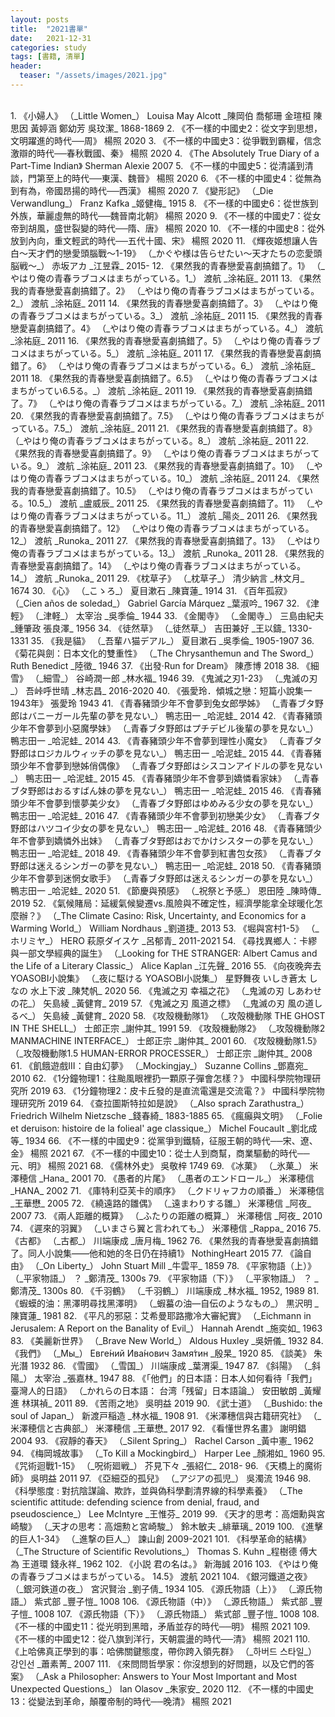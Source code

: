 ```yaml
---
layout: posts
title:  "2021書單"
date:   2021-12-31
categories: study
tags: [書籍, 清單]
header: 
  teaser: "/assets/images/2021.jpg"
---
```

<br>
1. 《小婦人》 （_Little Women_） Louisa May Alcott _陳岡伯 喬郁珊 金瑄桓 陳思因 黃婷涵 鄭幼芳 吳玟潔_ 1868-1869
2. 《不一樣的中國史2：從文字到思想，文明躍進的時代──周》 楊照 2020
3. 《不一樣的中國史3：從爭戰到霸權，信念激辯的時代──春秋戰國、秦》 楊照 2020
4. 《The Absolutely True Diary of a Part-Time Indian》 Sherman Alexie 2007
5. 《不一樣的中國史5：從清議到清談，門第至上的時代──東漢、魏晉》 楊照 2020
6. 《不一樣的中國史4：從無為到有為，帝國昂揚的時代──西漢》 楊照 2020
7. 《變形記》 （_Die Verwandlung_） Franz Kafka _姬健梅_ 1915
8. 《不一樣的中國史6：從世族到外族，華麗虛無的時代──魏晉南北朝》 楊照 2020
9. 《不一樣的中國史7：從女帝到胡風，盛世裂變的時代──隋、唐》 楊照 2020
10. 《不一樣的中國史8：從外放到內向，重文輕武的時代──五代十國、宋》 楊照 2020
11. 《輝夜姬想讓人告白～天才們的戀愛頭腦戰～1-19》 （_かぐや様は告らせたい〜天才たちの恋愛頭脳戦〜_） 赤坂アカ _江昱霖_ 2015-
12. 《果然我的青春戀愛喜劇搞錯了。1》 （_やはり俺の青春ラブコメはまちがっている。1_） 渡航 _涂祐庭_ 2011
13. 《果然我的青春戀愛喜劇搞錯了。2》 （_やはり俺の青春ラブコメはまちがっている。2_） 渡航 _涂祐庭_ 2011
14. 《果然我的青春戀愛喜劇搞錯了。3》 （_やはり俺の青春ラブコメはまちがっている。3_） 渡航 _涂祐庭_ 2011
15. 《果然我的青春戀愛喜劇搞錯了。4》 （_やはり俺の青春ラブコメはまちがっている。4_） 渡航 _涂祐庭_ 2011
16. 《果然我的青春戀愛喜劇搞錯了。5》 （_やはり俺の青春ラブコメはまちがっている。5_） 渡航 _涂祐庭_ 2011
17. 《果然我的青春戀愛喜劇搞錯了。6》 （_やはり俺の青春ラブコメはまちがっている。6_） 渡航 _涂祐庭_ 2011
18. 《果然我的青春戀愛喜劇搞錯了。6.5》 （_やはり俺の青春ラブコメはまちがってい6.5る。_） 渡航 _涂祐庭_ 2011
19. 《果然我的青春戀愛喜劇搞錯了。7》 （_やはり俺の青春ラブコメはまちがっている。7_） 渡航 _涂祐庭_ 2011
20. 《果然我的青春戀愛喜劇搞錯了。7.5》 （_やはり俺の青春ラブコメはまちがっている。7.5_） 渡航 _涂祐庭_ 2011
21. 《果然我的青春戀愛喜劇搞錯了。8》 （_やはり俺の青春ラブコメはまちがっている。8_） 渡航 _涂祐庭_ 2011
22. 《果然我的青春戀愛喜劇搞錯了。9》 （_やはり俺の青春ラブコメはまちがっている。9_） 渡航 _涂祐庭_ 2011
23. 《果然我的青春戀愛喜劇搞錯了。10》 （_やはり俺の青春ラブコメはまちがっている。10_） 渡航 _涂祐庭_ 2011
24. 《果然我的青春戀愛喜劇搞錯了。10.5》 （_やはり俺の青春ラブコメはまちがっている。10.5_） 渡航 _盧威辰_ 2011
25. 《果然我的青春戀愛喜劇搞錯了。11》 （_やはり俺の青春ラブコメはまちがっている。11_） 渡航 _陽炎_ 2011
26. 《果然我的青春戀愛喜劇搞錯了。12》 （_やはり俺の青春ラブコメはまちがっている。12_） 渡航 _Runoka_ 2011
27. 《果然我的青春戀愛喜劇搞錯了。13》 （_やはり俺の青春ラブコメはまちがっている。13_） 渡航 _Runoka_ 2011
28. 《果然我的青春戀愛喜劇搞錯了。14》 （_やはり俺の青春ラブコメはまちがっている。14_） 渡航 _Runoka_ 2011
29. 《枕草子》 （_枕草子_） 清少納言 _林文月_ 1674
30. 《心》 （_こゝろ_） 夏目漱石 _陳寶蓮_ 1914
31. 《百年孤寂》 （_Cien años de soledad_） Gabriel García Márquez _葉淑吟_ 1967
32. 《津輕》 （_津軽_） 太宰治 _吳季倫_ 1944
33. 《金閣寺》 （_金閣寺_） 三島由紀夫 _鍾肇政 張良澤_ 1956
34. 《徒然草》 （_徒然草_） 吉田兼好 _王以鑄_ 1330-1331
35. 《我是貓》 （_吾輩ハ猫デアル_） 夏目漱石 _吳季倫_ 1905-1907
36. 《菊花與劍：日本文化的雙重性》 （_The Chrysanthemun and The Sword_） Ruth Benedict _陸徵_ 1946
37. 《出發‧Run for Dream》 陳彥博 2018
38. 《細雪》 （_細雪_） 谷崎潤一郎 _林水福_ 1946
39. 《鬼滅之刃1-23》 （_鬼滅の刃_） 吾峠呼世晴 _林志昌_ 2016-2020
40. 《張愛玲．傾城之戀：短篇小說集一1943年》 張愛玲 1943
41. 《青春豬頭少年不會夢到兔女郎學姊》 （_青春ブタ野郎はバニーガール先輩の夢を見ない_） 鴨志田一 _哈泥蛙_ 2014
42. 《青春豬頭少年不會夢到小惡魔學妹》 （_青春ブタ野郎はプチデビル後輩の夢を見ない_） 鴨志田一 _哈泥蛙_ 2014
43. 《青春豬頭少年不會夢到理性小魔女》 （_青春ブタ野郎はロジカルウィッチの夢を見ない_） 鴨志田一 _哈泥蛙_ 2015
44. 《青春豬頭少年不會夢到戀姊俏偶像》 （_青春ブタ野郎はシスコンアイドルの夢を見ない_） 鴨志田一 _哈泥蛙_ 2015
45. 《青春豬頭少年不會夢到嬌憐看家妹》 （_青春ブタ野郎はおるすばん妹の夢を見ない_） 鴨志田一 _哈泥蛙_ 2015
46. 《青春豬頭少年不會夢到懷夢美少女》 （_青春ブタ野郎はゆめみる少女の夢を見ない_） 鴨志田一 _哈泥蛙_ 2016
47. 《青春豬頭少年不會夢到初戀美少女》 （_青春ブタ野郎はハツコイ少女の夢を見ない_） 鴨志田一 _哈泥蛙_ 2016
48. 《青春豬頭少年不會夢到嬌憐外出妹》 （_青春ブタ野郎はおでかけシスターの夢を見ない_） 鴨志田一 _哈泥蛙_ 2018
49. 《青春豬頭少年不會夢到紅書包女孩》 （_青春ブタ野郎は迷えるシンガーの夢を見ない_） 鴨志田一 _哈泥蛙_ 2018
50. 《青春豬頭少年不會夢到迷惘女歌手》 （_青春ブタ野郎は迷えるシンガーの夢を見ない_） 鴨志田一 _哈泥蛙_ 2020
51. 《節慶與預感》 （_祝祭と予感_） 恩田陸 _陳時傳_ 2019
52. 《氣候賭局：延緩氣候變遷vs.風險與不確定性，經濟學能拿全球暖化怎麼辦？》 （_The Climate Casino: Risk, Uncertainty, and Economics for a Warming World_） William Nordhaus _劉道捷_ 2013
53. 《堀與宮村1-5》 （_ホリミヤ_） HERO 萩原ダイスケ _呂郁青_ 2011-2021
54. 《尋找異鄉人：卡繆與一部文學經典的誕生》 （_Looking for THE STRANGER: Albert Camus and the Life of a Literary Classic_） Alice Kaplan _江先聲_ 2016
55. 《向夜晚奔去 YOASOBI小說集》 （_夜に駆ける YOASOBI小説集_） 星野舞夜 いしき蒼太 しなの 水上下波 _陳梵帆_ 2020
56. 《鬼滅之刃 幸福之花》 （_鬼滅の刃 しあわせの花_） 矢島綾 _黃健育_ 2019
57. 《鬼滅之刃 風道之標》 （_鬼滅の刃 風の道しるべ_） 矢島綾 _黃健育_ 2020
58. 《攻殼機動隊1》 （_攻殻機動隊 THE GHOST IN THE SHELL_） 士郎正宗 _謝仲其_ 1991
59. 《攻殼機動隊2》 （_攻殻機動隊2 MANMACHINE INTERFACE_） 士郎正宗 _謝仲其_ 2001
60. 《攻殼機動隊1.5》 （_攻殻機動隊1.5 HUMAN-ERROR PROCESSER_） 士郎正宗 _謝仲其_ 2008
61. 《飢餓遊戲III：自由幻夢》 （_Mockingjay_） Suzanne Collins _鄧嘉宛_ 2010
62. 《1分鐘物理1：往颱風眼裡扔一顆原子彈會怎樣？》 中國科學院物理研究所 2019
63. 《1分鐘物理2：皮卡丘發的是直流電還是交流電？》 中國科學院物理研究所 2019
64. 《查拉圖斯特拉如是說》 （_Also sprach Zarathustra_） Friedrich Wilhelm Nietzsche _錢春綺_ 1883-1885
65. 《瘋癲與文明》 （_Folie et deruison: histoire de la folieal' age classique_） Michel Foucault _劉北成 等_ 1934
66. 《不一樣的中國史9：從黨爭到鐵騎，征服王朝的時代──宋、遼、金》 楊照 2021
67. 《不一樣的中國史10：從士人到商幫，商業驅動的時代──元、明》 楊照 2021
68. 《儒林外史》 吳敬梓 1749
69. 《冰菓》 （_氷菓_） 米澤穂信 _Hana_ 2001
70. 《愚者的片尾》 （_愚者のエンドロール_） 米澤穂信 _HANA_ 2002
71. 《庫特利亞芙卡的順序》 （_クドリャフカの順番_） 米澤穂信 _王華懋_ 2005
72. 《繞遠路的雛偶》 （_遠まわりする雛_） 米澤穂信 _阿夜_ 2007
73. 《兩人距離的概算》 （_ふたりの距離の概算_） 米澤穂信 _阿夜_ 2010
74. 《遲來的羽翼》 （_いまさら翼と言われても_） 米澤穂信 _Rappa_ 2016
75. 《古都》 （_古都_） 川端康成 _唐月梅_ 1962
76. 《果然我的青春戀愛喜劇搞錯了。同人小說集——他和她的冬日仍在持續1》 NothingHeart 2015
77. 《論自由》 （_On Liberty_） John Stuart Mill _牛雲平_ 1859
78. 《平家物語（上）》 （_平家物語_） ？ _鄭清茂_ 1300s
79. 《平家物語（下）》 （_平家物語_） ？ _鄭清茂_ 1300s
80. 《千羽鶴》 （_千羽鶴_） 川端康成 _林水福_ 1952, 1989
81. 《蝦蟆的油：黑澤明尋找黑澤明》 （_蝦蟇の油―自伝のようなもの_） 黒沢明 _陳寶蓮_ 1981
82. 《平凡的邪惡：艾希曼耶路撒冷大審紀實》 （_Eichmann in Jerusalem: A Report on the Banality of Evil_） Hannah Arendt _施奕如_ 1963
83. 《美麗新世界》 （_Brave New World_） Aldous Huxley _吳妍儀_ 1932
84. 《我們》 （_Мы_） Евге́ний Ива́нович Замя́тин _殷杲_ 1920
85. 《談美》 朱光潛 1932
86. 《雪國》 （_雪国_） 川端康成 _葉渭渠_ 1947
87. 《斜陽》 （_斜陽_） 太宰治 _張嘉林_ 1947
88. 《「他們」的日本語：日本人如何看待「我們」臺灣人的日語》 （_かれらの日本語： 台湾「残留」日本語論_） 安田敏朗 _黃耀進 林琪禎_ 2011
89. 《苦雨之地》 吳明益 2019
90. 《武士道》 （_Bushido: the soul of Japan_） 新渡戸稲造 _林水福_ 1908
91. 《米澤穗信與古籍研究社》 （_米澤穂信と古典部_） 米澤穂信 _王華懋_ 2017
92. 《看懂世界名畫》 謝明錩 2004
93. 《寂靜的春天》 （_Silent Spring_） Rachel Carson _黃中憲_ 1962
94. 《梅岡城故事》 （_To Kill a Mockingbird_） Harper Lee _顏湘如_ 1960
95. 《咒術迴戰1-15》 （_呪術廻戦_） 芥見下々 _張紹仁_ 2018-
96. 《天橋上的魔術師》 吳明益 2011
97. 《亞細亞的孤兒》 （_アジアの孤児_） 吳濁流 1946
98. 《科學態度 : 對抗陰謀論、欺詐，並與偽科學劃清界線的科學素養》 （_The scientific attitude: defending science from denial, fraud, and pseudoscience_） Lee McIntyre _王惟芬_ 2019
99. 《天才的思考：高畑勳與宮崎駿》 （_天才の思考：高畑勲と宮崎駿_） 鈴木敏夫 _緋華璃_ 2019
100. 《進擊的巨人1-34》 （_進撃の巨人_） 諫山創 2009-2021
101. 《科學革命的結構》 （_The Structure of Scientific Revolutions_） Thomas S. Kuhn _程樹德 傅大為 王道環 錢永祥_ 1962
102. 《小説 君の名は。》 新海誠 2016
103. 《やはり俺の青春ラブコメはまちがっている。 14.5》 渡航 2021
104. 《銀河鐵道之夜》 （_銀河鉄道の夜_） 宮沢賢治 _劉子倩_ 1934
105. 《源氏物語（上）》 （_源氏物語_） 紫式部 _豐子愷_ 1008
106. 《源氏物語（中）》 （_源氏物語_） 紫式部 _豐子愷_ 1008
107. 《源氏物語（下）》 （_源氏物語_） 紫式部 _豐子愷_ 1008
108. 《不一樣的中國史11：從光明到黑暗，矛盾並存的時代──明》 楊照 2021
109. 《不一樣的中國史12：從八旗到洋行，天朝震盪的時代──清》 楊照 2021
110. 《上哈佛真正學到的事：哈佛關鍵態度，帶你跨入領先群》 （_하버드 스타일_） 강인선 _蕭素菁_ 2007
111. 《來問問哲學家：你沒想到的好問題，以及它們的答案》 （_Ask a Philosopher: Answers to Your Most Important and Most Unexpected Questions_） Ian Olasov _朱家安_ 2020
112. 《不一樣的中國史13：從變法到革命，顛覆帝制的時代──晚清》 楊照 2021
